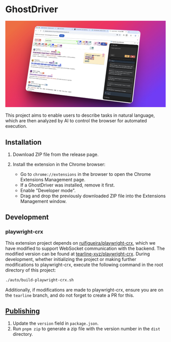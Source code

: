 # GhostDriver

![alt](./docs/assets/1744255615072.png)

This project aims to enable users to describe tasks in natural language, which are then analyzed by AI to control the browser for automated execution.

## Installation

1. Download ZIP file from the release page.

2. Install the extension in the Chrome browser:

    - Go to `chrome://extensions` in the browser to open the Chrome Extensions Management page.
    - If a GhostDriver was installed, remove it first.
    - Enable "Developer mode".
    - Drag and drop the previously downloaded ZIP file into the Extensions Management window.

## Development

### playwright-crx

This extension project depends on [ruifigueira/playwright-crx](https://github.com/ruifigueira/playwright-crx), which we have modified to support WebSocket communication with the backend. The modified version can be found at [tearline-xyz/playwright-crx](https://github.com/tearline-xyz/playwright-crx). During development, whether initializing the project or making further modifications to playwright-crx, execute the following command in the root directory of this project:

```bash
./auto/build-playwright-crx.sh
```

Additionally, if modifications are made to playwright-crx, ensure you are on the `tearline` branch, and do not forget to create a PR for this.

## [Publishing](https://wxt.dev/guide/essentials/publishing.html)

1. Update the `version` field in `package.json`.
2. Run `pnpm zip` to generate a zip file with the version number in the `dist` directory.
